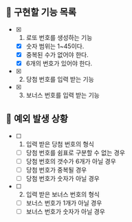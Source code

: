 ## 📌 구현할 기능 목록

- [x] 1. 로또 번호를 생성하는 기능
  - [x] 숫자 범위는 1~45이다.
  - [x] 중복된 수가 없어야 한다.
  - [x] 6개의 번호가 있어야 한다.

- [x] 2. 당첨 번호를 입력 받는 기능

- [x] 3. 보너스 번호를 입력 받는 기능

## 📌 예외 발생 상황

- [ ] 1. 입력 받은 당첨 번호의 형식
  - [ ] 당첨 번호를 쉼표로 구분할 수 없는 경우
  - [ ] 당첨 번호의 갯수가 6개가 아닐 경우
  - [ ] 당첨 번호가 중복될 경우
  - [ ] 당첨 번호가 숫자가 아닐 경우

- [ ] 2. 입력 받은 보너스 번호의 형식
  - [ ] 보너스 번호가 1개가 아닐 경우
  - [ ] 보너스 번호가 숫자가 아닐 경우